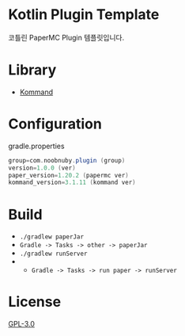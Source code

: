 # Kotlin Plugin Template

코틀린 PaperMC Plugin 템플릿입니다.

# Library

* [Kommand](https://github.com/gooddltmdqls/kommand)

# Configuration

gradle.properties

```gradle
group=com.noobnuby.plugin (group)
version=1.0.0 (ver)
paper_version=1.20.2 (papermc ver)
kommand_version=3.1.11 (kommand ver)
```

# Build

* `./gradlew paperJar`
* `Gradle -> Tasks -> other -> paperJar`
* `./gradlew runServer`
* * `Gradle -> Tasks -> run paper -> runServer`

# License

[GPL-3.0](https://github.com/NOOBNUBY/kotlin-plugin-template/blob/master/LICENSE)